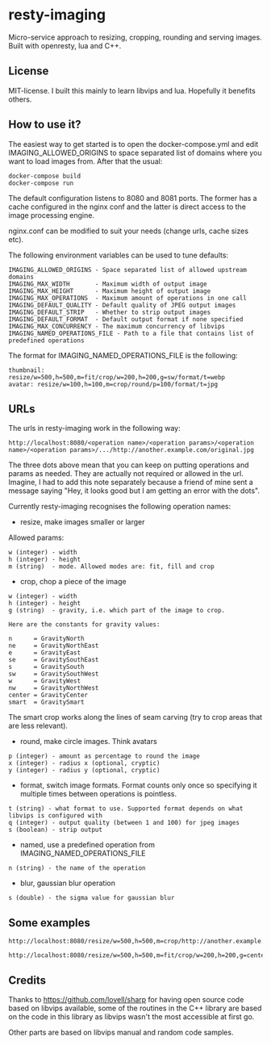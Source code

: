 resty-imaging
=============

Micro-service approach to resizing, cropping, rounding and serving images. Built with openresty, lua and C++.



License
-------

MIT-license. I built this mainly to learn libvips and lua. Hopefully it benefits others.


How to use it?
--------------

The easiest way to get started is to open the docker-compose.yml and edit
IMAGING_ALLOWED_ORIGINS to space separated list of domains where you want
to load images from. After that the usual:

```
docker-compose build
docker-compose run
```

The default configuration listens to 8080 and 8081 ports. The former has a 
cache configured in the nginx conf and the latter is direct access to the 
image processing engine.

nginx.conf can be modified to suit your needs (change urls, cache sizes etc).

The following environment variables can be used to tune defaults:

```
IMAGING_ALLOWED_ORIGINS - Space separated list of allowed upstream domains
IMAGING_MAX_WIDTH       - Maximum width of output image
IMAGING_MAX_HEIGHT      - Maximum height of output image
IMAGING_MAX_OPERATIONS  - Maximum amount of operations in one call
IMAGING_DEFAULT_QUALITY - Default quality of JPEG output images
IMAGING_DEFAULT_STRIP   - Whether to strip output images
IMAGING_DEFAULT_FORMAT  - Default output format if none specified
IMAGING_MAX_CONCURRENCY - The maximum concurrency of libvips
IMAGING_NAMED_OPERATIONS_FILE - Path to a file that contains list of predefined operations
```

The format for IMAGING_NAMED_OPERATIONS_FILE is the following:

```
thumbnail: resize/w=500,h=500,m=fit/crop/w=200,h=200,g=sw/format/t=webp
avatar: resize/w=100,h=100,m=crop/round/p=100/format/t=jpg
```



URLs
----

The urls in resty-imaging work in the following way:

```
http://localhost:8080/<operation name>/<operation params>/<operation name>/<operation params>/.../http://another.example.com/original.jpg
```

The three dots above mean that you can keep on putting operations and params as needed.
They are actually not required or allowed in the url. Imagine, I had to add this note
separately because a friend of mine sent a message saying "Hey, it looks good but I am getting
an error with the dots".

Currently resty-imaging recognises the following operation names:

* resize, make images smaller or larger

Allowed params:

```
w (integer) - width 
h (integer) - height
m (string)  - mode. Allowed modes are: fit, fill and crop
```

* crop, chop a piece of the image

```
w (integer) - width
h (integer) - height
g (string)  - gravity, i.e. which part of the image to crop.

Here are the constants for gravity values:

n      = GravityNorth
ne     = GravityNorthEast
e      = GravityEast
se     = GravitySouthEast
s      = GravitySouth
sw     = GravitySouthWest
w      = GravityWest
nw     = GravityNorthWest
center = GravityCenter
smart  = GravitySmart
```

The smart crop works along the lines of seam carving (try to crop areas that are less relevant).


* round, make circle images. Think avatars

```
p (integer) - amount as percentage to round the image
x (integer) - radius x (optional, cryptic)
y (integer) - radius y (optional, cryptic)

```

* format, switch image formats. Format counts only once so specifying it multiple times between operations is pointless.

```
t (string) - what format to use. Supported format depends on what libvips is configured with
q (integer) - output quality (between 1 and 100) for jpeg images
s (boolean) - strip output
```

* named, use a predefined operation from IMAGING_NAMED_OPERATIONS_FILE

```
n (string) - the name of the operation
```

* blur, gaussian blur operation

```
s (double) - the sigma value for gaussian blur
```

Some examples
-------------

```
http://localhost:8080/resize/w=500,h=500,m=crop/http://another.example.com/original.jpg
```

```
http://localhost:8080/resize/w=500,h=500,m=fit/crop/w=200,h=200,g=center/format/t=png/http://another.example.com/original.jpg
```

Credits
-------

Thanks to https://github.com/lovell/sharp for having open source code based on libvips available,
some of the routines in the C++ library are based on the code in this library as libvips wasn't
the most accessible at first go.

Other parts are based on libvips manual and random code samples.








